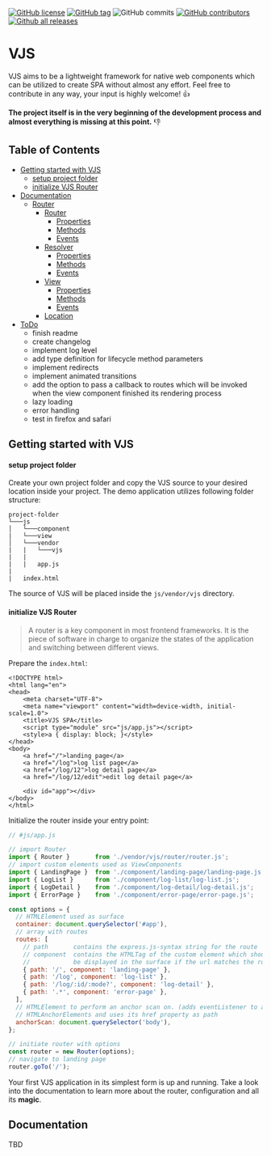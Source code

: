 [![GitHub license](https://img.shields.io/github/license/AndTheGodsMadeLove/vjs.svg)](https://github.com/AndTheGodsMadeLove/vjs/blob/master/LICENSE) [![GitHub tag](https://img.shields.io/github/tag/AndTheGodsMadeLove/vjs.svg)](https://GitHub.com/AndTheGodsMadeLove/vjs/tags/) ![GitHub commits](https://img.shields.io/github/commits-since/AndTheGodsMadeLove/vjs/v0.1-alpha.svg) [![GitHub contributors](https://img.shields.io/github/contributors/AndTheGodsMadeLove/vjs.svg)](https://GitHub.com/AndTheGodsMadeLove/vjs/graphs/contributors/) [![Github all releases](https://img.shields.io/github/downloads/AndTheGodsMadeLove/vjs/total.svg)](https://GitHub.com/AndTheGodsMadeLove/vjs/releases/)

# VJS
VJS aims to be a lightweight framework for native web components which can be utilized to create SPA without almost any effort. Feel free to contribute in any way, your input is highly welcome! :thumbsup:

**The project itself is in the very beginning of the development process and almost everything is missing at this point.** :thumbsdown:

## Table of Contents
- [Getting started with VJS](#getting-started-with-vjs)
  - [setup project folder](#setup-project-folder)
  - [initialize VJS Router](#initialize-vjs-router)
- [Documentation](#documentation)
  - [Router](#router)
    - [Router](#router-router)
      - [Properties](#router-router-properties)
      - [Methods](#router-router-methods)
      - [Events](#router-router-events)
    - [Resolver](#router-resolver)
      - [Properties](#router-resolver-properties)
      - [Methods](#router-resolver-methods)
      - [Events](#router-resolver-events)
    - [View](#router-view)
      - [Properties](#router-view-properties)
      - [Methods](#router-view-methods)
      - [Events](#router-view-events)
    - [Location](#router-location)
- [ToDo](#todo)
  - finish readme
  - create changelog
  - implement log level
  - add type definition for lifecycle method parameters
  - implement redirects
  - implement animated transitions
  - add the option to pass a callback to routes which will be invoked when the view component finished its rendering process
  - lazy loading
  - error handling
  - test in firefox and safari
## Getting started with VJS
#### setup project folder
Create your own project folder and copy the VJS source to your desired location inside your project. The demo application utilizes following folder structure:
```
project-folder
└───js
│   └───component
|   └───view
│   └───vendor
|   |   └───vjs
|   |
|   |   app.js
|
|   index.html
```
The source of VJS will be placed inside the `js/vendor/vjs` directory.
#### initialize VJS Router
> A router is a key component in most frontend frameworks. It is the piece of software in charge to organize the states of the application and switching between different views.

Prepare the `index.html`:
```markup
<!DOCTYPE html>
<html lang="en">
<head>
    <meta charset="UTF-8">
    <meta name="viewport" content="width=device-width, initial-scale=1.0">
    <title>VJS SPA</title>
    <script type="module" src="js/app.js"></script>
    <style>a { display: block; }</style>
</head>
<body>
    <a href="/">landing page</a>
    <a href="/log">log list page</a>
    <a href="/log/12">log detail page</a>
    <a href="/log/12/edit">edit log detail page</a>

    <div id="app"></div>
</body>
</html>
```
Initialize the router inside your entry point:
```javascript
// #js/app.js

// import Router
import { Router }       from './vendor/vjs/router/router.js';
// import custom elements used as ViewComponents
import { LandingPage }  from './component/landing-page/landing-page.js';
import { LogList }      from './component/log-list/log-list.js';
import { LogDetail }    from './component/log-detail/log-detail.js';
import { ErrorPage }    from './component/error-page/error-page.js';

const options = {
  // HTMLElement used as surface
  container: document.querySelector('#app'),
  // array with routes
  routes: [
    // path       contains the express.js-syntax string for the route
    // component  contains the HTMLTag of the custom element which should
    //            be displayed in the surface if the url matches the route
    { path: '/', component: 'landing-page' },
    { path: '/log', component: 'log-list' },
    { path: '/log/:id/:mode?', component: 'log-detail' },
    { path: '.*', component: 'error-page' },
  ],
  // HTMLElement to perform an anchor scan on. (adds eventListener to all
  // HTMLAnchorElements and uses its href property as path
  anchorScan: document.querySelector('body'),
};

// initiate router with options
const router = new Router(options);
// navigate to landing page
router.goTo('/');
```
Your first VJS application in its simplest form is up and running. Take a look into the documentation to learn more about the router, configuration and all its **magic**.

## Documentation
TBD
